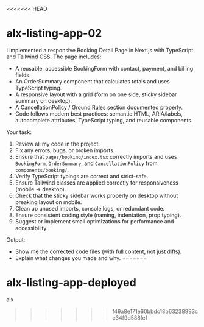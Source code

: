 <<<<<<< HEAD
# alx-listing-app-02
I implemented a responsive Booking Detail Page in Next.js with TypeScript and Tailwind CSS.
The page includes:
- A reusable, accessible BookingForm with contact, payment, and billing fields.
- An OrderSummary component that calculates totals and uses TypeScript typing.
- A responsive layout with a grid (form on one side, sticky sidebar summary on desktop).
- A CancellationPolicy / Ground Rules section documented properly.
- Code follows modern best practices: semantic HTML, ARIA/labels, autocomplete attributes, TypeScript typing, and reusable components.

Your task:
1. Review all my code in the project.
2. Fix any errors, bugs, or broken imports.
3. Ensure that `pages/booking/index.tsx` correctly imports and uses `BookingForm`, `OrderSummary`, and `CancellationPolicy` from `components/booking/`.
4. Verify TypeScript typings are correct and strict-safe.
5. Ensure Tailwind classes are applied correctly for responsiveness (mobile → desktop).
6. Check that the sticky sidebar works properly on desktop without breaking layout on mobile.
7. Clean up unused imports, console logs, or redundant code.
8. Ensure consistent coding style (naming, indentation, prop typing).
9. Suggest or implement small optimizations for performance and accessibility.

Output:
- Show me the corrected code files (with full content, not just diffs).
- Explain what changes you made and why.
=======
# alx-listing-app-deployed
alx
>>>>>>> f49a8e171e60bbdc18b63238993cc34f9d588fef
